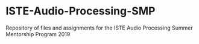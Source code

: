 # ISTE-Audio-Processing-SMP
Repository of files and assignments for the ISTE Audio Processing Summer Mentorship Program 2019
